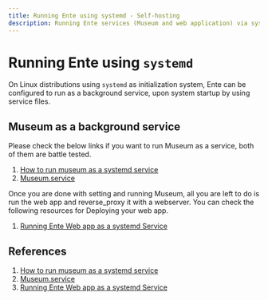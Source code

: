 ```yaml
---
title: Running Ente using systemd - Self-hosting
description: Running Ente services (Museum and web application) via systemd
---
```


# Running Ente using `systemd`

On Linux distributions using `systemd` as initialization system, Ente can be configured to run as a background service, upon system startup by using service files.

## Museum as a background service

Please check the below links if you want to run Museum as a service, both of
them are battle tested.

1. [How to run museum as a systemd service](https://gist.github.com/mngshm/a0edb097c91d1dc45aeed755af310323)
2. [Museum.service](https://github.com/ente-io/ente/blob/23e678889189157ecc389c258267685934b83631/server/scripts/deploy/museum.service#L4)

Once you are done with setting and running Museum, all you are left to do is run
the web app and reverse_proxy it with a webserver. You can check the following
 resources for Deploying your web app.

1. [Running Ente Web app as a systemd Service](https://gist.github.com/mngshm/72e32bd483c2129621ed0d74412492fd)

## References

1. [How to run museum as a systemd service](https://gist.github.com/mngshm/a0edb097c91d1dc45aeed755af310323)
2. [Museum.service](https://github.com/ente-io/ente/blob/23e678889189157ecc389c258267685934b83631/server/scripts/deploy/museum.service#L4)
3. [Running Ente Web app as a systemd Service](https://gist.github.com/mngshm/72e32bd483c2129621ed0d74412492fd)

